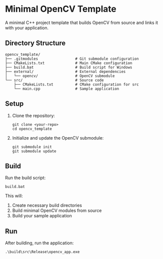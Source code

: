 ﻿# Minimal OpenCV Template

A minimal C++ project template that builds OpenCV from source and links it with your application.

## Directory Structure

```
opencv_template/
├── .gitmodules                 # Git submodule configuration
├── CMakeLists.txt              # Main CMake configuration
├── build.bat                   # Build script for Windows
├── external/                   # External dependencies
│   └── opencv/                 # OpenCV submodule
└── src/                        # Source code
    ├── CMakeLists.txt          # CMake configuration for src
    └── main.cpp                # Sample application
```

## Setup

1. Clone the repository:
   ```
   git clone <your-repo>
   cd opencv_template
   ```

2. Initialize and update the OpenCV submodule:
   ```
   git submodule init
   git submodule update
   ```

## Build

Run the build script:

```
build.bat
```

This will:
1. Create necessary build directories
2. Build minimal OpenCV modules from source
3. Build your sample application

## Run

After building, run the application:

```
.\build\src\Release\opencv_app.exe
```